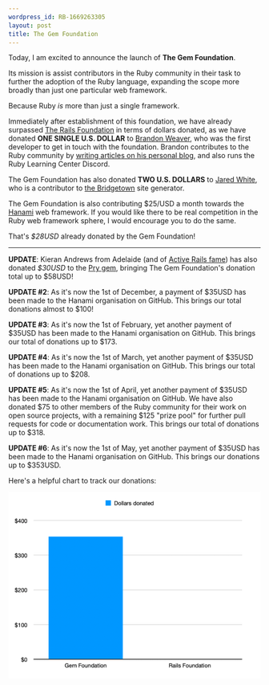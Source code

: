 ```yaml
---
wordpress_id: RB-1669263305
layout: post
title: The Gem Foundation
---
```



<div class="text-3xl text-center"><p>Today, I am excited to announce the launch of <strong>The Gem Foundation</strong>.</p></div>

Its mission is assist contributors in the Ruby community in their task to further the adoption of the Ruby language, expanding the scope more broadly than just one particular web framework.

Because Ruby _is_ more than just a single framework.

Immediately after establishment of this foundation, we have already surpassed [The Rails Foundation](https://rubyonrails.org/2022/11/14/the-rails-foundation) in terms of dollars donated, as we have donated **ONE SINGLE U.S. DOLLAR** to [Brandon Weaver](https://ruby.social/@baweaver), who was the first developer to get in touch with the foundation. Brandon contributes to the Ruby community by [writing articles on his personal blog](https://dev.to/baweaver), and also runs the Ruby Learning Center Discord.

The Gem Foundation has also donated **TWO U.S. DOLLARS** to [Jared White](https://ruby.social/@jaredwhite@indieweb.social), who is a contributor to [the Bridgetown](https://www.bridgetownrb.com/) site generator.

The Gem Foundation is also contributing $25/USD a month towards the [Hanami](https://github.com/sponsors/hanami) web framework. If you would like there to be real competition in the Ruby web framework sphere, I would encourage you to do the same.

That's _$28USD_ already donated by the Gem Foundation!

----

**UPDATE**: Kieran Andrews from Adelaide (and of [Active Rails fame](https://activerailsbook.com)) has also donated _$30USD_ to the [Pry gem](https://github.com/pry/pry), bringing The Gem Foundation's donation total up to $58USD!

**UPDATE #2**: As it's now the 1st of December, a payment of $35USD has been made to the Hanami organisation on GitHub. This brings our total donations almost to $100!

**UPDATE #3**: As it's now the 1st of February, yet another payment of $35USD has been made to the Hanami organisation on GitHub. This brings our total of donations up to $173.

**UPDATE #4**: As it's now the 1st of March, yet another payment of $35USD has been made to the Hanami organisation on GitHub. This brings our total of donations up to $208.

**UPDATE #5**: As it's now the 1st of April, yet another payment of $35USD has been made to the Hanami organisation on GitHub. We have also donated $75 to other members of the Ruby community for their work on open source projects, with a remaining $125 "prize pool" for further pull requests for code or documentation work. This brings our total of donations up to $318.

**UPDATE #6**: As it's now the 1st of May, yet another payment of $35USD has been made to the Hanami organisation on GitHub. This brings our donations up to $353USD.

Here's a helpful chart to track our donations:

![The Gem Foundation donations](/images/gem-foundation/donations.png)

